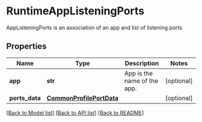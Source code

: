 # RuntimeAppListeningPorts

AppListeningPorts is an association of an app and list of listening ports

## Properties
Name | Type | Description | Notes
------------ | ------------- | ------------- | -------------
**app** | **str** | App is the name of the app.  | [optional] 
**ports_data** | [**CommonProfilePortData**](CommonProfilePortData.md) |  | [optional] 

[[Back to Model list]](../README.md#documentation-for-models) [[Back to API list]](../README.md#documentation-for-api-endpoints) [[Back to README]](../README.md)


